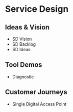 # Service Design 

## Ideas & Vision
- SD Vision
- SD Backlog
- SD Ideas


## Tool Demos
- Diagnostic

## Customer Journeys
- Single Digital Access Point

